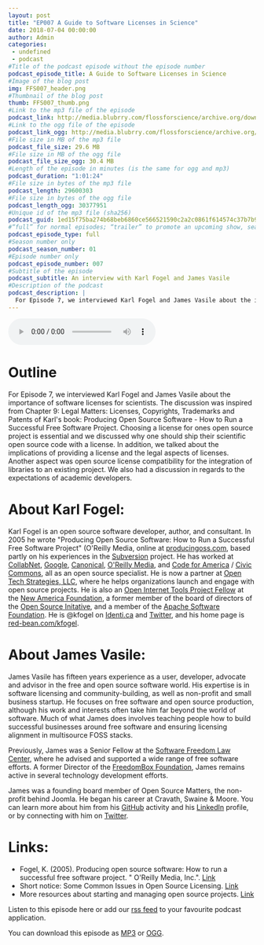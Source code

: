 ```yaml
---
layout: post
title: "EP007 A Guide to Software Licenses in Science"
date: 2018-07-04 00:00:00
author: Admin
categories: 
 - undefined
 - podcast
#Title of the podcast episode without the episode number
podcast_episode_title: A Guide to Software Licenses in Science
#Image of the blog post
img: FFS007_header.png
#Thumbnail of the blog post
thumb: FFS007_thumb.png
#Link to the mp3 file of the episode
podcast_link: http://media.blubrry.com/flossforscience/archive.org/download/FlossforscienceEp007-AGuideToSoftwareLicensesInScience/Ep007FlossForScience.mp3
#Link to the ogg file of the episode
podcast_link_ogg: http://media.blubrry.com/flossforscience/archive.org/download/FlossforscienceEp007-AGuideToSoftwareLicensesInScience/Ep007FlossForScience.ogg
#File size in MB of the mp3 file
podcast_file_size: 29.6 MB
#File size in MB of the ogg file
podcast_file_size_ogg: 30.4 MB
#Length of the episode in minutes (is the same for ogg and mp3)
podcast_duration: "1:01:24"
#File size in bytes of the mp3 file
podcast_length: 29600303
#File size in bytes of the ogg file
podcast_length_ogg: 30377951
#Unique id of the mp3 file (sha256)
podcast_guid: 1ed15f75ba274b68beb6860ce566521590c2a2c0861f614574c37b7b9ccca513
#“full” for normal episodes; “trailer” to promote an upcoming show, season, or episode; or “bonus” for extra content related to a show, season, or episode.
podcast_episode_type: full
#Season number only
podcast_season_number: 01
#Episode number only
podcast_episode_number: 007
#Subtitle of the episode 
podcast_subtitle: An interview with Karl Fogel and James Vasile
#Description of the podcast
podcast_description: |
  For Episode 7, we interviewed Karl Fogel and James Vasile about the importance of software licenses for scientists. The discussion was inspired from Chapter 9: Legal Matters: Licenses, Copyrights, Trademarks and Patents of Karl's book: Producing Open Source Software - How to Run a Successful Free Software Project. Choosing a license for ones open source project is essential and we discussed why one should ship their scientific open source code with a license. In addition, we talked about the implications of providing a license and the legal aspects of licenses. Another aspect was open source license compatibility for the integration of libraries to an existing project. We also had a discussion in regards to the expectations of academic developers.   
---
```


<audio controls>
  <source src="https://media.blubrry.com/flossforscience/archive.org/download/FlossforscienceEp007-AGuideToSoftwareLicensesInScience/Ep007FlossForScience.ogg" type="audio/ogg">
  <source src="https://media.blubrry.com/flossforscience/archive.org/download/FlossforscienceEp007-AGuideToSoftwareLicensesInScience/Ep007FlossForScience.mp3" type="audio/mpeg">
Your browser does not support the audio element.
</audio>

# Outline

For Episode 7, we interviewed Karl Fogel and James Vasile about the importance of software licenses for scientists. The discussion was inspired from Chapter 9: Legal Matters: Licenses, Copyrights, Trademarks and Patents of Karl's book: Producing Open Source Software - How to Run a Successful Free Software Project. Choosing a license for ones open source project is essential and we discussed why one should ship their scientific open source code with a license. In addition, we talked about the implications of providing a license and the legal aspects of licenses. Another aspect was open source license compatibility for the integration of libraries to an existing project. We also had a discussion in regards to the expectations of academic developers.   

# About Karl Fogel:

Karl Fogel is an open source software developer, author, and consultant. In 2005 he wrote "Producing Open Source Software: How to Run a Successful Free Software Project" (O'Reilly Media, online at [producingoss.com](http://producingoss.com/), based partly on his experiences in the [Subversion](http://subversion.apache.org/) project. He has worked at [CollabNet](http://collab.net/), [Google](http://google.com/), [Canonical](http://canonical.com/), [O'Reilly Media](http://oreilly.com/), and [Code for America](http://codeforamerica.org/) / [Civic Commons](http://civiccommons.org), all as an open source specialist. He is now a partner at [Open Tech Strategies, LLC](http://opentechstrategies.com/), where he helps organizations launch and engage with open source projects. He is also an [Open Internet Tools Project Fellow](http://openitp.org/) at the [New America Foundation](http://newamerica.net/), a former member of the board of directors of the [Open Source Initative](http://opensource.org/), and a member of the [Apache Software Foundation](http://apache.org/). He is @kfogel on [Identi.ca](http://identi.ca/kfogel) and [Twitter](http://twitter.com/#!/kfogel), and his home page is [red-bean.com/kfogel](http://www.red-bean.com/kfogel/).

# About James Vasile:

James Vasile has fifteen years experience as a user, developer, advocate and advisor in the free and open source software world. His expertise is in software licensing and community-building, as well as non-profit and small business startup. He focuses on free software and open source production, although his work and interests often take him far beyond the world of software. Much of what James does involves teaching people how to build successful businesses around free software and ensuring licensing alignment in multisource FOSS stacks.

Previously, James was a Senior Fellow at the [Software Freedom Law Center](http://softwarefreedom.org/), where he advised and supported a wide range of free software efforts. A former Director of the [FreedomBox Foundation](http://freedomboxfoundation.org/), James remains active in several technology development efforts.

James was a founding board member of Open Source Matters, the non-profit behind Joomla. He began his career at Cravath, Swaine & Moore. You can learn more about him from his [GitHub](https://github.com/jvasile) activity and his [LinkedIn](http://www.linkedin.com/profile/view?id=10459180&trk=tab_pro) profile, or by connecting with him on [Twitter](https://twitter.com/jamesvasile).


# Links:
* Fogel, K. (2005). Producing open source software: How to run a successful free software project. " O'Reilly Media, Inc.". [Link](https://producingoss.com/)
* Short notice: Some Common Issues in Open Source Licensing. [Link](http://opentechstrategies.com/files/pub/oss-licensing-issues.pdf) 
* More resources about starting and managing open source projects. [Link](https://opentechstrategies.com/#resources)


Listen to this episode here or add our [rss feed](https://flossforscience.github.io/feed.xml) to your favourite podcast application. 

You can download this episode as [MP3](https://media.blubrry.com/flossforscience/archive.org/download/FlossforscienceEp007-AGuideToSoftwareLicensesInScience/Ep007FlossForScience.mp3) or [OGG](https://media.blubrry.com/flossforscience/archive.org/download/FlossforscienceEp007-AGuideToSoftwareLicensesInScience/Ep007FlossForScience.ogg). 
